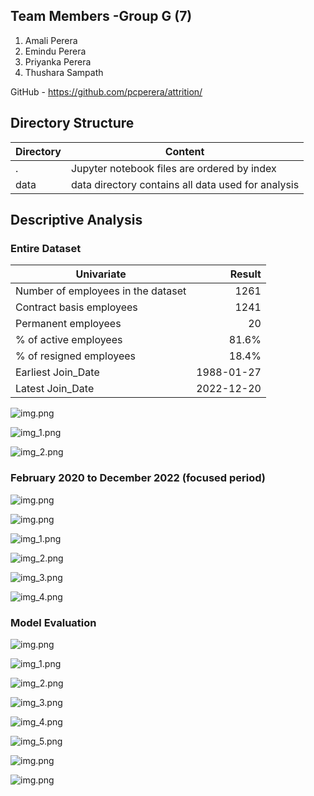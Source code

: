 ## Team Members -Group G (7)

1. Amali Perera
2. Emindu Perera
3. Priyanka Perera
4. Thushara Sampath

GitHub - https://github.com/pcperera/attrition/


## Directory Structure

| Directory | Content                                            |
|-----------|----------------------------------------------------|
| .         | Jupyter notebook files are ordered by index        |
| data      | data directory contains all data used for analysis |


## Descriptive Analysis

### Entire Dataset 

| Univariate                         |     Result |
|------------------------------------|-----------:|
| Number of employees in the dataset |       1261 |
| Contract basis employees           |       1241 |
| Permanent employees                |         20 |
| % of active employees              |      81.6% |
| % of resigned employees            |      18.4% |
| Earliest Join_Date                 | 1988-01-27 |
| Latest Join_Date                   | 2022-12-20 |


![img.png](images/full-data-set-employment-type.png)

![img_1.png](images/full-dataset-employment-status-percentage.png)

![img_2.png](images/full-data-set-pair-plot.png)



### February 2020 to December 2022 (focused period)

![img.png](images/attendance.png)

![img.png](images/focused-period-pair-plots.png)

![img_1.png](images/focused-period-employmet-type.png)

![img_2.png](images/focused-period-employee-status.png)

![img_3.png](images/focused-period-gender.png)

![img_4.png](images/focused-period-employee-status-percentage.png)



### Model Evaluation

![img.png](images/lr-confusion-matrix.png)

![img_1.png](images/rf-confusion-matrix.png)

![img_2.png](images/knn-confusion-matrix.png)

![img_3.png](images/nb-confusion-matrix.png)

![img_4.png](images/dt-confusion-matrix.png)

![img_5.png](images/pr-confusion-matrix.png)

![img.png](images/model-evaluation-model-view.png)

![img.png](images/model-evaluation-metric-view.png)

